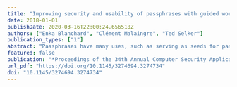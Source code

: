 ```yaml
---
title: "Improving security and usability of passphrases with guided word choice"
date: 2018-01-01
publishDate: 2020-03-16T22:00:24.656518Z
authors: ["Enka Blanchard", "Clément Malaingre", "Ted Selker"]
publication_types: ["1"]
abstract: "Passphrases have many uses, such as serving as seeds for passwords. User-created passphrases are easier to remember, but tend to be less secure than ones created from words randomly chosen in a dictionary. This paper develops a way of making more memorable, more secure passphrases. It investigates the security and usability of creating a passphrase by choosing from a randomly generated set of words presented as a two-dimensional array. A usability experiment shows that participants using this method achieved 97% to 99% of the maximal theoretical entropy and commited fewer than half as many memory mistakes as a control group with assigned passphrases. It also shows that their choices are affected by word familiarity and weakly by the word's position in the array. Prompting a person with random words from a large dictionary is an effective way of helping them make a more memorable high-entropy passphrase."
featured: false
publication: "*Proceedings of the 34th Annual Computer Security Applications Conference, ACSAC 2018, San Juan, PR, USA, December 03-07, 2018*"
url_pdf: "https://doi.org/10.1145/3274694.3274734"
doi: "10.1145/3274694.3274734"
---
```


